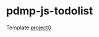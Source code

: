 # pdmp-js-todolist

Template [project0](https://docs.cs50.net/mobile/2020/x/projects/0/project0.html).

